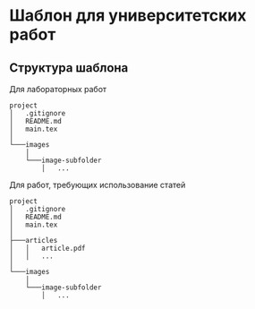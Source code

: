 # Шаблон для университетских работ

## Cтруктура шаблона

Для лабораторных работ

```directory's tree
project
│   .gitignore
│   README.md
│   main.tex
│
└───images
    │
    └───image-subfolder
        │   ...
```

Для работ, требующих использование статей

```directory's tree
project
│   .gitignore
│   README.md
│   main.tex
│
├───articles
│   │   article.pdf
│   │   ...
│   
└───images
    │   
    └───image-subfolder
        │   ...
```
